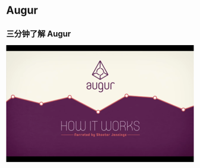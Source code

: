 # Augur

## 三分钟了解 Augur

[![点击观看视频](https://raw.githubusercontent.com/Whisker17/imagestoreversion2/main/202110051557779.png)](https://www.youtube.com/watch?v=yegyih591Jo&ab_channel=Augur)

